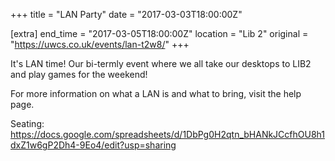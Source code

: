 +++
title = "LAN Party"
date = "2017-03-03T18:00:00Z"

[extra]
end_time = "2017-03-05T18:00:00Z"
location = "Lib 2"
original = "https://uwcs.co.uk/events/lan-t2w8/"
+++

It's LAN time\! Our bi-termly event where we all take our desktops to LIB2 and play games for the weekend\! 

For more information on what a LAN is and what to bring, visit the <span id="2334">help page</span>.

Seating: <https://docs.google.com/spreadsheets/d/1DbPg0H2qtn_bHANkJCcfhOU8h1dxZ1w6gP2Dh4-9Eo4/edit?usp=sharing>

